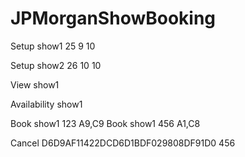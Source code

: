 # JPMorganShowBooking

Setup show1 25 9 10

Setup show2 26 10 10

View show1

Availability show1

Book show1 123 A9,C9
Book show1 456 A1,C8

Cancel D6D9AF11422DCD6D1BDF029808DF91D0 456
